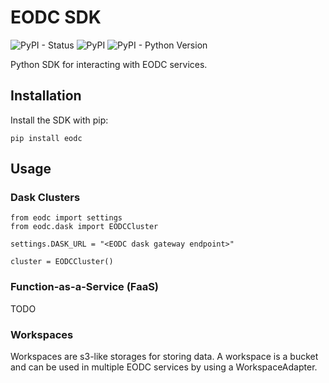 # EODC SDK
![PyPI - Status](https://img.shields.io/pypi/status/eodc)
![PyPI](https://img.shields.io/pypi/v/eodc)
![PyPI - Python Version](https://img.shields.io/pypi/pyversions/eodc)

Python SDK for interacting with EODC services.

## Installation
Install the SDK with pip:

```
pip install eodc
```

## Usage
### Dask Clusters

```
from eodc import settings
from eodc.dask import EODCCluster

settings.DASK_URL = "<EODC dask gateway endpoint>"

cluster = EODCCluster()
```

### Function-as-a-Service (FaaS)
TODO


### Workspaces

Workspaces are s3-like storages for storing data. A workspace is a bucket and can be used in multiple EODC services by using a WorkspaceAdapter.
